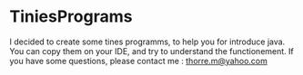 # TiniesPrograms
I decided to create some tines programms, to help you for introduce java.
You can copy them on your IDE, and try to understand the functionement.
If you have some questions, please contact me : thorre.m@yahoo.com

